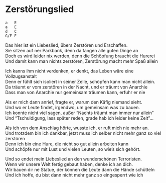 # Zerstörungslied

```
a   E
a   E
d   C
G/F E

```


Das hier ist ein Liebeslied, übers Zerstören und Erschaffen.  
Sie sitzen auf ner Parkbank, denn da fangen alle guten Dinge an  
Doch es wird leider nix werden, denn die Schöpfung braucht die Hurerei  
Und damit kann man nichts zerstören, Zerstörung macht mehr Spaß allein

Ich kanns ihm nicht verdenken, er denkt, das Leben wäre eine Vollzugsanstalt  
Denn er fühlt sich isoliert in seiner Zelle, schöpfen kann man nicht allein.  
Da träumt er vom zerstören in der Nacht, und er träumt von Anarchie  
Dass man von Anarchie nur gemeinsam träumen kann, erfuhr er nie

Als er mich dann anrief, fragte er, warum den Käfig niemand sieht.  
Und wo er Leute findet, irgendwo, um gemeinsam was zu bauen.  
Ich konnte nicht viel sagen, außer “Nachts träumt man immer nur allein”  
Und “Tschuldigung, lass später reden, grade hab ich leider keine Zeit”…

Als ich von dem Anschlag hörte, wusste ich, er ruft mich nie mehr an.  
Und trotzdem bin ich dankbar, jetzt muss ich selber nicht mehr ganz so viel zerstören  
Denn ich bin eine Hure, die nicht so gut allein arbeiten kann  
Und schöpfe nur mit Lust und vielen Leuten, so wie’s sich gehört.

Und so endet mein Liebeslied an den wunderschönen Terroristen.  
Wenn wir unsere Welt fertig gebaut haben, denke ich an dich.  
Wir bauen dir ne Statue, der können die Leute dann die Hände schütteln  
Und ich hoffe, du bist dann nicht mehr ganz so eingesperrt wie ich

